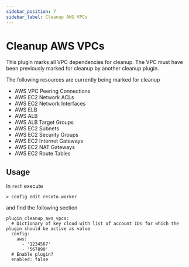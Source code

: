 ```yaml
---
sidebar_position: 7
sidebar_label: Cleanup AWS VPCs
---
```


# Cleanup AWS VPCs

This plugin marks all VPC dependencies for cleanup. The VPC must have been previously marked for cleanup by another cleanup plugin.

The following resources are currently being marked for cleanup

- AWS VPC Peering Connections
- AWS EC2 Network ACLs
- AWS EC2 Network Interfaces
- AWS ELB
- AWS ALB
- AWS ALB Target Groups
- AWS EC2 Subnets
- AWS EC2 Security Groups
- AWS EC2 Internet Gateways
- AWS EC2 NAT Gateways
- AWS EC2 Route Tables

## Usage

In `resh` execute

```
> config edit resoto.worker
```

and find the following section

```
plugin_cleanup_aws_vpcs:
  # Dictionary of key cloud with list of account IDs for which the plugin should be active as value
  config:
    aws:
      - '1234567'
      - '567890'
  # Enable plugin?
  enabled: false
```
